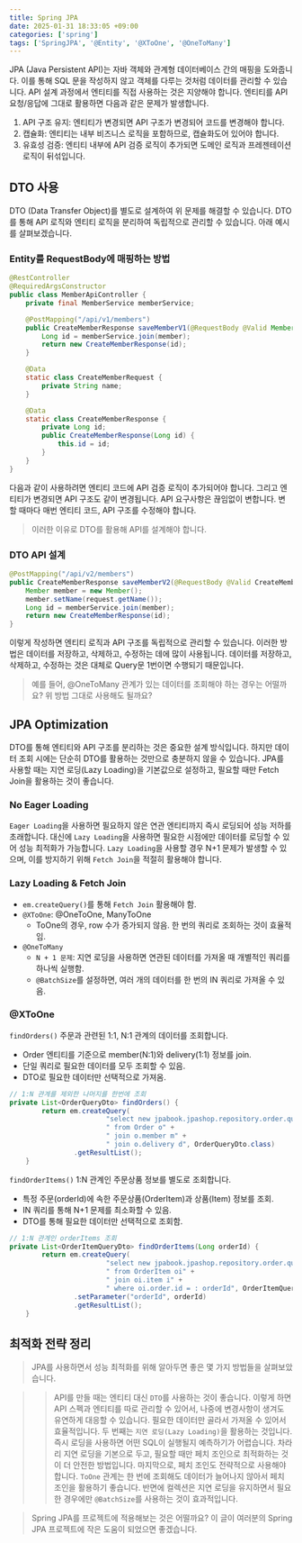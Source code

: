 ```yaml
---
title: Spring JPA
date: 2025-01-31 18:33:05 +09:00
categories: ['spring']
tags: ['SpringJPA', '@Entity', '@XToOne', '@OneToMany']
---
```



JPA (Java Persistent API)는 자바 객체와 관계형 데이터베이스 간의 매핑을 도와줍니다. 
이를 통해 SQL 문을 작성하지 않고 객체를 다루는 것처럼 데이터를 관리할 수 있습니다.
API 설계 과정에서 엔티티를 직접 사용하는 것은 지양해야 합니다. 
엔티티를 API 요청/응답에 그대로 활용하면 다음과 같은 문제가 발생합니다.

1. API 구조 유지: 엔티티가 변경되면 API 구조가 변경되어 코드를 변경해야 합니다.
2. 캡슐화: 엔티티는 내부 비즈니스 로직을 포함하므로, 캡슐화도어 있어야 합니다.
3. 유효성 검증: 엔티티 내부에 API 검증 로직이 추가되면 도메인 로직과 프레젠테이션 로직이 뒤섞입니다.

## DTO 사용

DTO (Data Transfer Object)를 별도로 설계하여 위 문제를 해결할 수 있습니다. 
DTO를 통해 API 로직와 엔티티 로직을 분리하여 독립적으로 관리할 수 있습니다.
아래 예시를 살펴보겠습니다.

### Entity를 RequestBody에 매핑하는 방법

```java
@RestController
@RequiredArgsConstructor
public class MemberApiController {
    private final MemberService memberService;

    @PostMapping("/api/v1/members")
    public CreateMemberResponse saveMemberV1(@RequestBody @Valid Member member) {
        Long id = memberService.join(member);
        return new CreateMemberResponse(id);
    }

    @Data
    static class CreateMemberRequest {
        private String name;
    }

    @Data
    static class CreateMemberResponse {
        private Long id;
        public CreateMemberResponse(Long id) {
            this.id = id;
        }
    }
}
```

다음과 같이 사용하려면 엔티티 코드에 API 검증 로직이 추가되어야 합니다. 
그리고 엔티티가 변경되면 API 구조도 같이 변경됩니다.
API 요구사항은 끊임없이 변합니다. 변할 때마다 매번 엔티티 코드, API 구조를 수정해야 합니다.
> 이러한 이유로 DTO를 활용해 API를 설계해야 합니다.

### DTO API 설계
 
```java
@PostMapping("/api/v2/members")
public CreateMemberResponse saveMemberV2(@RequestBody @Valid CreateMemberRequest request) {
    Member member = new Member();
    member.setName(request.getName());
    Long id = memberService.join(member);
    return new CreateMemberResponse(id);
}
```

이렇게 작성하면 엔티티 로직과 API 구조를 독립적으로 관리할 수 있습니다.
이러한 방법은 데이터를 저장하고, 삭제하고, 수정하는 데에 많이 사용됩니다.
데이터를 저장하고, 삭제하고, 수정하는 것은 대체로 Query문 1번이면 수행되기 때문입니다.
> 예를 들어, @OneToMany 관계가 있는 데이터를 조회해야 하는 경우는 어떨까요? 위 방법 그대로 사용해도 될까요?

## JPA Optimization

DTO를 통해 엔티티와 API 구조를 분리하는 것은 중요한 설계 방식입니다. 
하지만 데이터 조회 시에는 단순히 DTO를 활용하는 것만으로 충분하지 않을 수 있습니다. 
JPA를 사용할 때는 지연 로딩(Lazy Loading)을 기본값으로 설정하고, 필요할 때만 Fetch Join을 활용하는 것이 좋습니다.

### No Eager Loading

`Eager Loading`을 사용하면 필요하지 않은 연관 엔티티까지 즉시 로딩되어 성능 저하를 초래합니다.
대신에 `Lazy Loading`을 사용하면 필요한 시점에만 데이터를 로딩할 수 있어 성능 최적화가 가능합니다.
`Lazy Loading`을 사용할 경우 N+1 문제가 발생할 수 있으며, 이를 방지하기 위해 `Fetch Join`을 적절히 활용해야 합니다.

### Lazy Loading & Fetch Join

- `em.createQuery()`를 통해 `Fetch Join` 활용해야 함.
- `@XToOne`: @OneToOne, ManyToOne
  - ToOne의 경우, row 수가 증가되지 않음. 한 번의 쿼리로 조회하는 것이 효율적임.
- `@OneToMany`
  - `N + 1 문제`: 지연 로딩을 사용하면 연관된 데이터를 가져올 때 개별적인 쿼리를 하나씩 실행함.
  - `@BatchSize`를 설정하면, 여러 개의 데이터를 한 번의 IN 쿼리로 가져올 수 있음.

### @XToOne

`findOrders()`
주문과 관련된 1:1, N:1 관계의 데이터를 조회합니다.
- Order 엔티티를 기준으로 member(N:1)와 delivery(1:1) 정보를 join.
- 단일 쿼리로 필요한 데이터를 모두 조회할 수 있음.
- DTO로 필요한 데이터만 선택적으로 가져옴.

```java
// 1:N 관계를 제외한 나머지를 한번에 조회
private List<OrderQueryDto> findOrders() {
        return em.createQuery(
                        "select new jpabook.jpashop.repository.order.query.OrderQueryDto(o.id, m.name, o.orderDate, o.status, d.address)" +
                        " from Order o" + 
                        " join o.member m" +
                        " join o.delivery d", OrderQueryDto.class)
                .getResultList();
    }
```

`findOrderItems()`
1:N 관계인 주문상품 정보를 별도로 조회합니다.
- 특정 주문(orderId)에 속한 주문상품(OrderItem)과 상품(Item) 정보를 조회.
- IN 쿼리를 통해 N+1 문제를 최소화할 수 있음.
- DTO를 통해 필요한 데이터만 선택적으로 조회함.

```java
// 1:N 관계인 orderItems 조회
private List<OrderItemQueryDto> findOrderItems(Long orderId) {
        return em.createQuery(
                        "select new jpabook.jpashop.repository.order.query.OrderItemQueryDto(oi.order.id, i.name, oi.orderPrice, oi.count)" +
                        " from OrderItem oi" +
                        " join oi.item i" +
                        " where oi.order.id = : orderId", OrderItemQueryDto.class)
                .setParameter("orderId", orderId)
                .getResultList();
    }
```

## 최적화 전략 정리

> JPA를 사용하면서 성능 최적화를 위해 알아두면 좋은 몇 가지 방법들을 살펴보았습니다. 

>>API를 만들 때는 엔티티 대신 `DTO`를 사용하는 것이 좋습니다. 이렇게 하면 API 스펙과 엔티티를 따로 관리할 수 있어서, 나중에 변경사항이 생겨도 유연하게 대응할 수 있습니다. 
필요한 데이터만 골라서 가져올 수 있어서 효율적입니다. 두 번째는 `지연 로딩(Lazy Loading)`을 활용하는 것입니다. 즉시 로딩을 사용하면 어떤 SQL이 실행될지 예측하기가 어렵습니다. 
차라리 지연 로딩을 기본으로 두고, 필요할 때만 페치 조인으로 최적화하는 것이 더 안전한 방법입니다.
마지막으로, 페치 조인도 전략적으로 사용해야 합니다. `ToOne` 관계는 한 번에 조회해도 데이터가 늘어나지 않아서 페치 조인을 활용하기 좋습니다. 
반면에 컬렉션은 지연 로딩을 유지하면서 필요한 경우에만 `@BatchSize`를 사용하는 것이 효과적입니다.

> Spring JPA를 프로젝트에 적용해보는 것은 어떨까요? 이 글이 여러분의 Spring JPA 프로젝트에 작은 도움이 되었으면 좋겠습니다.
